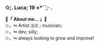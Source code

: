 <h3>✩;. Luca; 19 ×*``;· .</h3>
<p><b>🍃「 About me... 」🍃</b>
<br>✩，↬ Artist 🇧🇷 ; musician;
<br>✩，↬ dev;  silly; 
<br>✩，↬ always looking to grow and improve!
</p>
<!---
leafy-luca/leafy-luca is a ✨ special ✨ repository because its `README.md` (this file) appears on your GitHub profile.
You can click the Preview link to take a look at your changes.
--->

